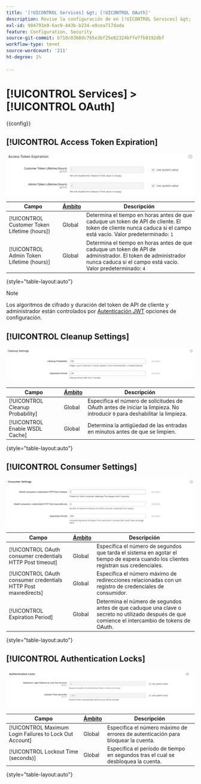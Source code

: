 ```yaml
---
title: '[!UICONTROL Services] &gt; [!UICONTROL OAuth]'
description: Revise la configuración de en [!UICONTROL Services] &gt; [!UICONTROL OAuth] de la administración de Commerce.
exl-id: 984793e0-6ac9-443b-b234-e0cea717dada
feature: Configuration, Security
source-git-commit: b710c0368dc765e3bf25e82324bffe7fb8192dbf
workflow-type: tm+mt
source-wordcount: '211'
ht-degree: 1%

---
```


# [!UICONTROL Services] > [!UICONTROL OAuth]

{{config}}

## [!UICONTROL Access Token Expiration]

![Caducidad del token de acceso](./assets/oauth-token-expire.png)<!-- zoom -->

| Campo | [Ámbito](../../getting-started/websites-stores-views.md#scope-settings) | Descripción |
|--- |--- |--- |
| [!UICONTROL Customer Token Lifetime (hours]) | Global | Determina el tiempo en horas antes de que caduque un token de API de cliente. El token de cliente nunca caduca si el campo está vacío. Valor predeterminado: `1` |
| [!UICONTROL Admin Token Lifetime (hours)] | Global | Determina el tiempo en horas antes de que caduque un token de API de administrador. El token de administrador nunca caduca si el campo está vacío. Valor predeterminado: `4` |

{style="table-layout:auto"}

>[!NOTE]
>
>Los algoritmos de cifrado y duración del token de API de cliente y administrador están controlados por [Autenticación JWT](magento-web-api.md#jwt-authentication) opciones de configuración.

## [!UICONTROL Cleanup Settings]

![Configuración de limpieza](./assets/oauth-cleanup.png)<!-- zoom -->

| Campo | [Ámbito](../../getting-started/websites-stores-views.md#scope-settings) | Descripción |
|--- |--- |--- |
| [!UICONTROL Cleanup Probability] | Global | Especifica el número de solicitudes de OAuth antes de iniciar la limpieza. No introducir `0` para deshabilitar la limpieza. |
| [!UICONTROL Enable WSDL Cache] | Global | Determina la antigüedad de las entradas en minutos antes de que se limpien. |

{style="table-layout:auto"}

## [!UICONTROL Consumer Settings]

![Configuración de consumidor](./assets/oauth-consumer-settings.png)<!-- zoom -->

| Campo | [Ámbito](../../getting-started/websites-stores-views.md#scope-settings) | Descripción |
|--- |--- |--- |
| [!UICONTROL OAuth consumer credentials HTTP Post timeout] | Global | Especifica el número de segundos que tarda el sistema en agotar el tiempo de espera cuando los clientes registran sus credenciales. |
| [!UICONTROL OAuth consumer credentials HTTP Post maxredirects] | Global | Especifica el número máximo de redirecciones relacionadas con un registro de credenciales de consumidor. |
| [!UICONTROL Expiration Period] | Global | Determina el número de segundos antes de que caduque una clave o secreto no utilizado después de que comience el intercambio de tokens de OAuth. |

{style="table-layout:auto"}

## [!UICONTROL Authentication Locks]

![Bloqueos de autenticación](./assets/oauth-locks.png)<!-- zoom -->

| Campo | [Ámbito](../../getting-started/websites-stores-views.md#scope-settings) | Descripción |
|--- |--- |--- |
| [!UICONTROL Maximum Login Failures to Lock Out Account] | Global | Especifica el número máximo de errores de autenticación para bloquear la cuenta. |
| [!UICONTROL Lockout Time (seconds)] | Global | Especifica el período de tiempo en segundos tras el cual se desbloquea la cuenta. |

{style="table-layout:auto"}
